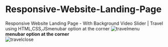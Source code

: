 # Responsive-Website-Landing-Page
Responsive Website Landing Page - With Background Video Slider | Travel using HTML,CSS,JSmenubar option at the corner
![travelmenu](https://github.com/Ashna2002/Responsive-Website-Landing-Page/assets/83365125/13f1210d-89b1-4639-a8eb-8c13779e2ed7)
<br>**menubar option at the corner**<br>
![travelclose](https://github.com/Ashna2002/Responsive-Website-Landing-Page/assets/83365125/c9a3d2cf-2efc-4ea9-b811-d017aa54df30)
